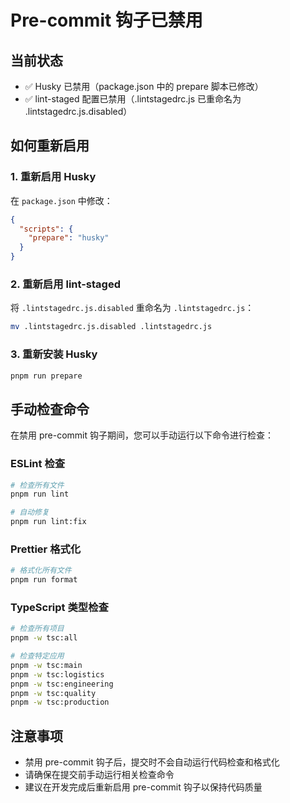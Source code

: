 # Pre-commit 钩子已禁用

## 当前状态
- ✅ Husky 已禁用（package.json 中的 prepare 脚本已修改）
- ✅ lint-staged 配置已禁用（.lintstagedrc.js 已重命名为 .lintstagedrc.js.disabled）

## 如何重新启用

### 1. 重新启用 Husky
在 `package.json` 中修改：
```json
{
  "scripts": {
    "prepare": "husky"
  }
}
```

### 2. 重新启用 lint-staged
将 `.lintstagedrc.js.disabled` 重命名为 `.lintstagedrc.js`：
```bash
mv .lintstagedrc.js.disabled .lintstagedrc.js
```

### 3. 重新安装 Husky
```bash
pnpm run prepare
```

## 手动检查命令

在禁用 pre-commit 钩子期间，您可以手动运行以下命令进行检查：

### ESLint 检查
```bash
# 检查所有文件
pnpm run lint

# 自动修复
pnpm run lint:fix
```

### Prettier 格式化
```bash
# 格式化所有文件
pnpm run format
```

### TypeScript 类型检查
```bash
# 检查所有项目
pnpm -w tsc:all

# 检查特定应用
pnpm -w tsc:main
pnpm -w tsc:logistics
pnpm -w tsc:engineering
pnpm -w tsc:quality
pnpm -w tsc:production
```

## 注意事项
- 禁用 pre-commit 钩子后，提交时不会自动运行代码检查和格式化
- 请确保在提交前手动运行相关检查命令
- 建议在开发完成后重新启用 pre-commit 钩子以保持代码质量
